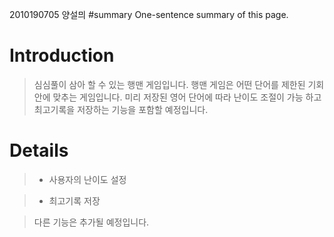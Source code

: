 2010190705 양설믜
#summary One-sentence summary of this page.

# Introduction #
> 심심풀이 삼아 할 수 있는 행맨 게임입니다. 행맨 게임은 어떤 단어를 제한된 기회안에 맞추는 게임입니다. 미리 저장된 영어 단어에 따라 난이도 조절이 가능 하고 최고기록을 저장하는 기능을 포함할 예정입니다.


# Details #
> - 사용자의 난이도 설정

> - 최고기록 저장

> 다른 기능은 추가될 예정입니다.